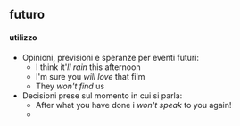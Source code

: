 ## futuro
#### utilizzo
- Opinioni, previsioni e speranze per eventi futuri:
	- I think it'*ll rain* this afternoon
	- I'm sure you *will love* that film
	- They *won't find* us
- Decisioni prese sul momento in cui si parla:
	- After what you have done i *won't speak* to you again!
	- 